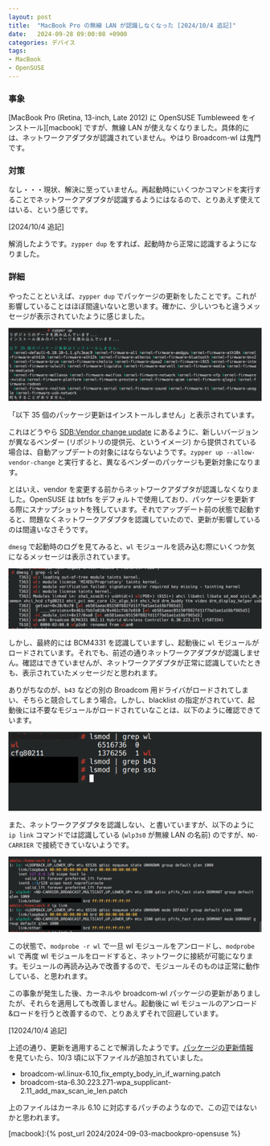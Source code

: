 ```yaml
---
layout: post
title:  "MacBook Pro の無線 LAN が認識しなくなった [2024/10/4 追記]"
date:   2024-09-28 09:00:08 +0900
categories: デバイス
tags:
- MacBook
- OpenSUSE
---
```

### 事象
[MacBook Pro (Retina, 13-inch, Late 2012) に OpenSUSE Tumbleweed をインストール][macbook] ですが、無線 LAN が使えなくなりました。具体的には、ネットワークアダプタが認識されていません。やはり Broadcom-wl は鬼門です。

### 対策
なし・・・現状、解決に至っていません。再起動時にいくつかコマンドを実行することでネットワークアダプタが認識するようにはなるので、とりあえず使えてはいる、という感じです。


[2024/10/4 追記]

解消したようです。`zypper dup` をすれば、起動時から正常に認識するようになりました。

### 詳細
やったことといえば、`zypper dup` でパッケージの更新をしたことです。これが影響していることはほぼ間違いないと思います。確かに、少しいつもと違うメッセージが表示されていたように感じました。

![zypper][img01]

「以下 35 個のパッケージ更新はインストールしません」と表示されています。

これはどうやら [SDB:Vendor change update][vendorchange] にあるように、新しいバージョンが異なるベンダー (リポジトリの提供元、というイメージ) から提供されている場合は、自動アップデートの対象にはならないようです。`zypper up --allow-vendor-change` と実行すると、異なるベンダーのパッケージも更新対象になります。

とはいえ、vendor を変更する前からネットワークアダプタが認識しなくなりました。OpenSUSE は btrfs をデフォルトで使用しており、パッケージを更新する際にスナップショットを残しています。それでアップデート前の状態で起動すると、問題なくネットワークアダプタを認識していたので、更新が影響しているのは間違いなさそうです。

`dmesg` で起動時のログを見てみると、`wl` モジュールを読み込む際にいくつか気になるメッセージは表示されています。

![taints][img02]

しかし、最終的には BCM4331 を認識していますし、起動後に `wl` モジュールがロードされています。それでも、前述の通りネットワークアダプタが認識しません。確認はできていませんが、ネットワークアダプタが正常に認識していたときも、表示されていたメッセージだと思われます。

ありがちなのが、`b43` などの別の Broadcom 用ドライバがロードされてしまい、そちらと競合してしまう場合。しかし、blacklist の指定がされていて、起動後には不要なモジュールがロードされていなことは、以下のように確認できています。

![lsmod][img03]

また、ネットワークアダプタを認識しない、と書いていますが、以下のように `ip link` コマンドでは認識している (`wlp3s0` が無線 LAN の名前) のですが、`NO-CARRIER` で接続できていないようです。

![ip][img04]

この状態で、`modprobe -r wl` で一旦 wl モジュールをアンロードし、`modprobe wl` で再度 wl モジュールをロードすると、ネットワークに接続が可能になります。モジュールの再読み込みで改善するので、モジュールそのものは正常に動作している、と思われます。

この事象が発生した後、カーネルや broadcom-wl パッケージの更新がありましたが、それらを適用しても改善しません。起動後に wl モジュールのアンロード&ロードを行うと改善するので、とりあえずそれで回避しています。

[12024/10/4 追記]

上述の通り、更新を適用することで解消したようです。[パッケージの更新情報][overview] を見ていたら、10/3 頃に以下ファイルが追加されていました。

* broadcom-wl.linux-6.10_fix_empty_body_in_if_warning.patch
* broadcom-sta-6.30.223.271-wpa_supplicant-2.11_add_max_scan_ie_len.patch

上のファイルはカーネル 6.10 に対応するパッチのようなので、この辺ではないかと思われます。


[macbook]:{% post_url 2024/2024-09-03-macbookpro-opensuse %}

[vendorchange]:https://en.opensuse.org/SDB:Vendor_change_update
[overview]:https://build.opensuse.org/package/show/home:Sauerland/broadcom-wl

[img01]:/assets/images/2024/09/ss-20240928-01.png
[img02]:/assets/images/2024/09/ss-20240928-02.png
[img03]:/assets/images/2024/09/ss-20240928-03.png
[img04]:/assets/images/2024/09/ss-20240928-04.png

